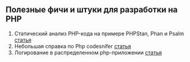 ## Полезные фичи и штуки для разработки на PHP
1. Статический анализ PHP-кода на примере PHPStan, Phan и Psalm [статья](https://habr.com/ru/company/badoo/blog/426605/)
2. Небольшая справка по Php codesnifer [статья](https://cylab.be/blog/22/using-php-codesniffer-in-a-laravel-project)
3. Логирование в распределенном php-приложении [стaтья](https://habr.com/ru/post/456676/)
